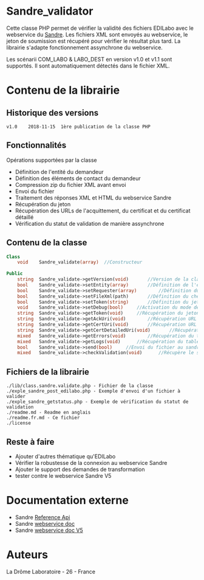 # Sandre_validator

Cette classe PHP permet de vérifier la validité des fichiers EDILabo avec le webservice du [Sandre](http://www.sandre.eaufrance.fr/).
Les fichiers XML sont envoyés au webservice, le jeton de soumission est récupéré pour vérifier le résultat plus tard. La librairie s'adapte fonctionnement assynchrone du webservice.

Les scénarii COM_LABO & LABO_DEST en version v1.0 et v1.1 sont supportés. Il sont automatiquement détectés dans le fichier XML.

# Contenu de la librairie

## Historique des versions
	v1.0	2018-11-15	1ère publication de la classe PHP
	
## Fonctionnalités
Opérations supportées par la classe
 - Définition de l'entité du demandeur
 - Définition des éléments de contact du demandeur
 - Compression zip du fichier XML avant envoi
 - Envoi du fichier
 - Traitement des réponses XML et HTML du webservice Sandre
 - Récupération du jeton
 - Récupération des URLs de l'acquittement, du certificat et du certificat détaillé
 - Vérification du statut de validation de manière assynchrone


## Contenu de la classe

```php
Class
	void	Sandre_validate(array)	//Constructeur
	
Public
	string	Sandre_validate->getVersion(void)		//Version de la classe
	bool	Sandre_validate->setEntity(array)		//Définition de l'entité du demandeur
	bool	Sandre_validate->setRequester(array)		//Définition du contact
	bool	Sandre_validate->setFileXml(path)		//Définition du chemin du fichier XML
	bool	Sandre_validate->setToken(string)		//Définition du jeton à vérifier
	void	Sandre_validate->setDebug(bool)		//Activation du mode debug
	string	Sandre_validate->getToken(void)		//Récupération du jeton juste après la soumission
	string	Sandre_validate->getAckUri(void)		//Récupération URL de l'aquittement
	string	Sandre_validate->getCertUri(void)		//Récupération URL du certificat
	string	Sandre_validate->getCertDetailedUri(void)		//Récupération URL du certificat détaillé
	mixed	Sandre_validate->getErrors(void)		//Récupération du tableau des erreurs
	mixed	Sandre_validate->getLogs(void)		//Récupération du tableau des logs
	bool	Sandre_validate->send(bool)		//Envoi du fichier au sandre - le paramètre d'entrée active la compression zip - activé par défaut
	mixed	Sandre_validate->checkValidation(void)		//Récupère le statut de validation
```

## Fichiers de la librairie

	./lib/class.sandre.validate.php	- Fichier de la classe
	./exple_sandre_post_edilabo.php	- Exemple d'envoi d'un fichier à valider
	./exple_sandre_getstatus.php - Exemple de vérification du statut de validation
	./readme.md - Readme en anglais
	./readme.fr.md - Ce fichier
	./license
	
## Reste à faire

 - Ajouter d'autres thématique qu'EDILabo
 - Vérifier la robustesse de la connexion au webservice Sandre
 - Ajouter le support des demandes de transformation
 - tester contre le webservice Sandre V5


# Documentation externe

 - Sandre [Reference Api](http://www.sandre.eaufrance.fr/api-referentiel)
 - Sandre [webservice doc](http://www.sandre.eaufrance.fr/sites/default/files/IMG/pdf/sandre_procedure_webservice_parseur_V4.pdf)
 - Sandre [webservice doc V5](http://www.sandre.eaufrance.fr/sites/default/files/IMG/pdf/sandre_procedure_webservice_parseur_V5.pdf)

# Auteurs
La Drôme Laboratoire - 26 - France
